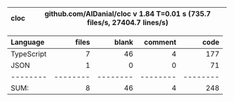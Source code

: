 
cloc|github.com/AlDanial/cloc v 1.84  T=0.01 s (735.7 files/s, 27404.7 lines/s)
--- | ---

Language|files|blank|comment|code
:-------|-------:|-------:|-------:|-------:
TypeScript|7|46|4|177
JSON|1|0|0|71
--------|--------|--------|--------|--------
SUM:|8|46|4|248
